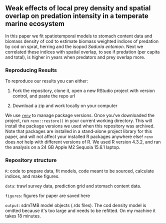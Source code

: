 ## Weak effects of local prey density and spatial overlap on predation intensity in a temperate marine ecosystem
In this paper we fit spatiotemporal models to stomach content data and biomass density of cod to estimate biomass weighted indices of predation by cod on sprat, herring and the isopod *Saduria entomon*. Next we correlated these indices with spatial overlap, to see if predation (per capita and total), is higher in years when predators and prey overlap more.

### Reproducing Results

To reproduce our results you can either:

1. Fork the repository, clone it, open a new RStudio project with version control, and paste the repo url

2. Download a zip and work locally on your computer

We use [`renv`](https://rstudio.github.io/renv/articles/renv.html) to manage package versions. Once you've downloaded the project, run `renv::restore()` in your current working directory. This will install the package versions we used when this repository was archived. Note that packages are installed in a stand-alone project library for this paper, and will not affect your installed R packages anywhere else! `renv` does *not* help with different versions of R. We used R version 4.3.2, and ran the analysis on a 24 GB Apple M2 Sequoia 15.6.1 laptop.

### Repository structure

`R`: code to prepare data, fit models, code meant to be sourced, calculate indices, and make figures.

`data`: trawl survey data, prediction grid and stomach content data.

`figures`: figures for paper are saved here

`output`: sdmTMB model objects (.rds files). The cod density model is omitted because it's too large and needs to be refitted. On my machine it takes 18 minutes.
